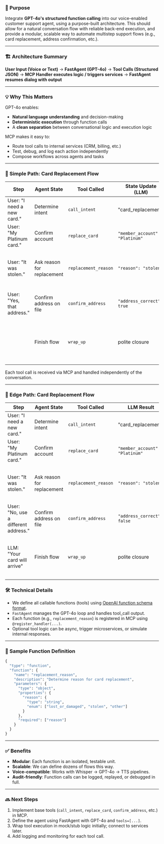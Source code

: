 ### 🎯 Purpose

Integrate **GPT-4o's structured function calling** into our voice-enabled customer support agent, using a purpose-built architecture. This should allow for a natural conversation flow with reliable back-end execution, and provide a modular, scalable way to automate multistep support flows (e.g., card replacement, address confirmation, etc.).

---

### 🏗️ Architecture Summary

**User Input (Voice or Text)** →
**FastAgent (GPT-4o)** →
**Tool Calls (Structured JSON)** →
**MCP Handler executes logic / triggers services** →
**FastAgent resumes dialog with output**

---

### 💡 Why This Matters

GPT-4o enables:

* **Natural language understanding** and decision-making
* **Deterministic execution** through function calls
* A **clean separation** between conversational logic and execution logic

MCP makes it easy to:

* Route tool calls to internal services (CRM, billing, etc.)
* Test, debug, and log each action independently
* Compose workflows across agents and tasks

---

### 🧩 Simple Path: Card Replacement Flow

| Step                         | Agent State             | Tool Called          | State Update (LLM)                        | Bot Response                                      |
| ---------------------------- | -------------------------- | -------------------- | ------------------------------ | -------------------------------------------------- |
| User: "I need a new card."   | Determine intent           | `call_intent`        | "card_replacement"            | "Which card would you like to replace?"           |
| User: "My Platinum card."    | Confirm account            | `replace_card`       | `"member_account": "Platinum"` | "Can you tell me the reason you need a replacement?" |
| User: "It was stolen."       | Ask reason for replacement | `replacement_reason` | `"reason": "stolen"`           | "Thank you. Would you like to use the address we have on file for delivery?" |
| User: "Yes, that address."   | Confirm address on file    | `confirm_address`    | `"address_correct": true`      | "Great, your new card will be sent to your address on file." |
|  | Finish flow                | `wrap_up`            | polite closure                 | "Your card will arrive in 3-5 business days. Is there anything else I can help you with today?" |

Each tool call is received via MCP and handled independently of the conversation.

---

### 🧩 Edge Path: Card Replacement Flow

| Step                         | Agent State             | Tool Called          | LLM Result                         | Bot Response                                      |
| ---------------------------- | -------------------------- | -------------------- | ------------------------------ | -------------------------------------------------- |
| User: "I need a new card."   | Determine intent           | `call_intent`        | "card_replacement"            | "Which card would you like to replace?"           |
| User: "My Platinum card."    | Confirm account            | `replace_card`       | `"member_account": "Platinum"` | "Can you tell me the reason you need a replacement?" |
| User: "It was stolen."       | Ask reason for replacement | `replacement_reason` | `"reason": "stolen"`           | "Thank you. Would you like to use the address we have on file for delivery?" |
| User: "No, use a different address."   | Confirm address on file    | `confirm_address`    | `"address_correct": false`      | "Thank you. We'll use the address you provided." |
| LLM: "Your card will arrive" | Finish flow                | `wrap_up`            | polite closure                 | "Your card will arrive in 3-5 business days. Is there anything else I can help you with today?" |

### 🛠 Technical Details

* We define all callable functions (tools) using [OpenAI function schema format](https://platform.openai.com/docs/guides/function-calling).
* `FastAgent` manages the GPT-4o loop and handles tool\_call output.
* Each function (e.g., `replacement_reason`) is registered in MCP using `@register_handler(...)`.
* Optional tool logic can be async, trigger microservices, or simulate internal responses.

---

### 🔄 Sample Function Definition

```python
{
  "type": "function",
  "function": {
    "name": "replacement_reason",
    "description": "Determine reason for card replacement",
    "parameters": {
      "type": "object",
      "properties": {
        "reason": {
          "type": "string",
          "enum": ["lost_or_damaged", "stolen", "other"]
        }
      },
      "required": ["reason"]
    }
  }
}
```

---

### ✅ Benefits

* **Modular**: Each function is an isolated, testable unit.
* **Scalable**: We can define dozens of flows this way.
* **Voice-compatible**: Works with Whisper → GPT-4o → TTS pipelines.
* **Audit-friendly**: Function calls can be logged, replayed, or debugged in full.

---

### 🔜 Next Steps

1. Implement base tools (`call_intent`, `replace_card`, `confirm_address`, etc.) in MCP.
2. Define the agent using FastAgent with GPT-4o and `tools=[...]`.
3. Wrap tool execution in mock/stub logic initially; connect to services later.
4. Add logging and monitoring for each tool call.